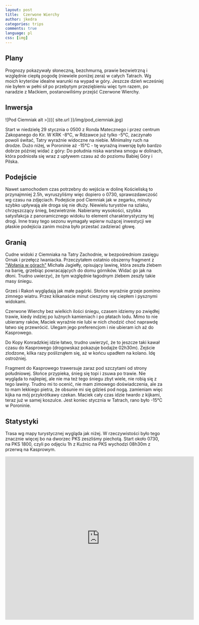 ```yaml
---
layout: post
title:  Czerwone Wierchy
author: jkedra
categories: trips
comments: true
language: pl
css: [img]
---
```


## Plany

Prognozy pokazywały słoneczną, bezchmurną, prawie bezwietrzną
i względnie ciepłą pogodę (niewiele poniżej zera) w całych Tatrach.
Wg moich kryteriów idealne warunki na wypad w góry. Jeszcze dzień
wcześniej nie byłem w pełni sił po przebytym przeziębieniu więc
tym razem, po naradzie z Maćkiem, postanowiliśmy przejść Czerwone
Wierchy.

## Inwersja

![Pod Ciemniak alt >]({{ site.url }}/img/pod_ciemniak.jpg)

Start w niedzielę 29 stycznia o 0500 z Ronda Matecznego
i przez centrum Zakopanego do Kir. W KRK -8°C, w Rdzawce już tylko -5°C,
zaczynało powoli świtać, Tatry wyraźnie widoczne na niebie. Minimalny
ruch na drodze. Dużo niżej, w Poroninie aż -15°C - tę wyraźną inwersję
było bardzo dobrze później widać z góry: Do południa niska warstwa
smogu w dolinach, która podniosła się wraz z upływem czasu aż do poziomu
Babiej Góry i Pilska.

## Podejście

Nawet samochodem czas potrzebny do wejścia w dolinę Kościeliską to
przynajmniej 2.5h, wyruszyliśmy więc dopiero o 0730, sprawozdawczość
wg czasu na zdjęciach. Podejście pod Ciemniak jak w zegarku,
minuty szybko upływają ale droga się nie dłuży. Niewielu turystów na
szlaku, chrzęszczący śnieg, bezwietrznie. Nabieramy wysokości,
szybka satysfakcja z panoramicznego widoku to element charakterystyczny tej
drogi. Inne trasy tego sezonu wymagały wpierw nużącej inwestycji we
płaskie podejścia zanim można było przestać zadzierać głowę.


## Granią

Cudne widoki z Ciemniaka na Tatry Zachodnie, w bezpośredniom zasięgu
Ornak i przełęcz Iwaniacka. Przeczytałem ostatnio obszerny fragment z 
["Wołania w górach"][1] Michała Jagiełły, opisujący lawinę, która zeszła
żlebem na banię, grzebiąc powracających do domu górników. Widać go jak
na dłoni. Trudno uwierzyć, że tym względnie łagodnym żlebem zeszły
takie masy śniegu.

Grześ i Rakoń wyglądają jak małe pagórki. Słońce wyraźnie grzeje pomimo
zimnego wiatru. Przez kilkanaście minut cieszymy się ciepłem i pysznymi
widokami.

Czerwone Wierchy bez wielkich ilości śniegu, czasem idziemy po zwiędłej trawie,
kiedy indziej po luźnych kamieniach i po płatach lodu. Mimo to nie ubieramy
raków, Maciek wyraźnie nie lubi w nich chodzić choć naprawdę łatwo się
przewrócić. Ulegam jego preferencjom i nie ubieram ich aż do Kasprowego.

Do Kopy Konradzkiej idzie łatwo, trudno uwierzyć, że to jeszcze taki kawał
czasu do Kasprowego (drogowskaz pokazuje bodajże 02h30m). Zejście zlodzone,
kilka razy pośliznąłem się, aż w końcu upadłem na kolano. Idę ostrożniej.

Fragment do Kasprowego trawersuje zaraz pod szczytami od strony południowej.
Słońce przypieka, śnieg się topi i zsuwa po trawie. Nie wygląda to najlepiej,
ale nie ma też tego śniegu zbyt wiele, nie robią się z tego lawiny. Trudno mi
to ocenić, nie mam zimowego doświadczenia, ale za to mam lekkiego pietra, że
obsunie mi się gdzieś pod nogą.  zamieniam więc kijka na mój przykrótkawy
czekan. Maciek cały czas idzie twardo z kijkami, teraz już w samej koszulce.
Jest koniec stycznia w Tatrach, rano było -15°C w Poroninie.

## Statystyki

Trasa wg mapy turystycznej wygląda jak niżej. W rzeczywistości było
tego znacznie więcej bo na dworzec PKS zeszliśmy piechotą.
Start około 0730, na PKS 1800, czyli po odjęciu 1h z Kuźnic na PKS
wychodzi 08h30m z przerwą na Kasprowym.

<div style="position:relative;width:600px;height:520px;overflow:hidden;"><iframe src="https://mapa-turystyczna.pl/map/widget/w600h520/route/yfr.html" width="600" height="520" frameborder="0" style="border:0;"></iframe><a href="https://mapa-turystyczna.pl/route/yfr?utm_source=external_web&amp;utm_medium=widget&amp;utm_campaign=route_widget" target="_blank" style="display:block;position:absolute;top:0;bottom:0;width:100%;text-indent:-1000px;" title="Otwórz w serwisie mapa-turystyczna.pl">Trasa: Kiry – Kuźnice | mapa-turystyczna.pl</a></div>


[1]: https://pl.wikipedia.org/wiki/Wo%C5%82anie_w_g%C3%B3rach


